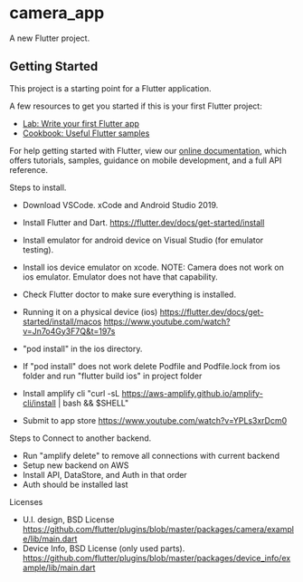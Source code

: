 # camera_app

A new Flutter project.

## Getting Started

This project is a starting point for a Flutter application.

A few resources to get you started if this is your first Flutter project:

- [Lab: Write your first Flutter app](https://flutter.dev/docs/get-started/codelab)
- [Cookbook: Useful Flutter samples](https://flutter.dev/docs/cookbook)

For help getting started with Flutter, view our
[online documentation](https://flutter.dev/docs), which offers tutorials,
samples, guidance on mobile development, and a full API reference.


Steps to install.
- Download VSCode. xCode and Android Studio 2019.
- Install Flutter and Dart.
    https://flutter.dev/docs/get-started/install
- Install emulator for android device on Visual Studio (for emulator testing).
- Install ios device emulator on xcode.
NOTE: Camera does not work on ios emulator. Emulator does not have that capability.
- Check Flutter doctor to make sure everything is installed.
- Running it on a physical device (ios)
    https://flutter.dev/docs/get-started/install/macos
    https://www.youtube.com/watch?v=Jn7o4Gy3F7Q&t=197s
- "pod install" in the ios directory.
- If "pod install" does not work delete Podfile and Podfile.lock from ios folder and run "flutter build ios" in project folder 
- Install amplify cli
    "curl -sL https://aws-amplify.github.io/amplify-cli/install | bash && $SHELL"

- Submit to app store
    https://www.youtube.com/watch?v=YPLs3xrDcm0


Steps to Connect to another backend.
- Run "amplify delete" to remove all connections with current backend
- Setup new backend on AWS
- Install API, DataStore, and Auth in that order
- Auth should be installed last

Licenses
- U.I. design, BSD License
    https://github.com/flutter/plugins/blob/master/packages/camera/example/lib/main.dart
- Device Info, BSD License (only used parts).
    https://github.com/flutter/plugins/blob/master/packages/device_info/example/lib/main.dart
